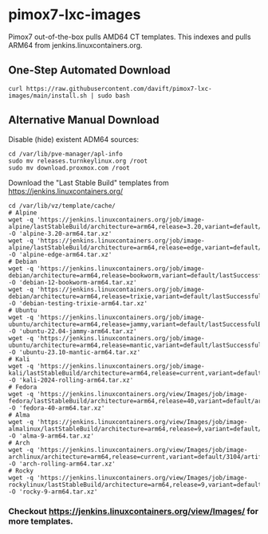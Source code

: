 # pimox7-lxc-images
Pimox7 out-of-the-box pulls AMD64 CT templates. This indexes and pulls ARM64 from jenkins.linuxcontainers.org.

## One-Step Automated Download

```
curl https://raw.githubusercontent.com/davift/pimox7-lxc-images/main/install.sh | sudo bash
```

## Alternative Manual Download

Disable (hide) existent ADM64 sources:

```
cd /var/lib/pve-manager/apl-info
sudo mv releases.turnkeylinux.org /root
sudo mv download.proxmox.com /root
```

Download the "Last Stable Build" templates from https://jenkins.linuxcontainers.org/

```
cd /var/lib/vz/template/cache/
# Alpine
wget -q 'https://jenkins.linuxcontainers.org/job/image-alpine/lastStableBuild/architecture=arm64,release=3.20,variant=default/artifact/rootfs.tar.xz' -O 'alpine-3.20-arm64.tar.xz'
wget -q 'https://jenkins.linuxcontainers.org/job/image-alpine/lastStableBuild/architecture=arm64,release=edge,variant=default/artifact/rootfs.tar.xz' -O 'alpine-edge-arm64.tar.xz'
# Debian
wget -q 'https://jenkins.linuxcontainers.org/job/image-debian/architecture=arm64,release=bookworm,variant=default/lastSuccessfulBuild/artifact/rootfs.tar.xz' -O 'debian-12-bookworm-arm64.tar.xz'
wget -q 'https://jenkins.linuxcontainers.org/job/image-debian/architecture=arm64,release=trixie,variant=default/lastSuccessfulBuild/artifact/rootfs.tar.xz' -O 'debian-testing-trixie-arm64.tar.xz'
# Ubuntu
wget -q 'https://jenkins.linuxcontainers.org/job/image-ubuntu/architecture=arm64,release=jammy,variant=default/lastSuccessfulBuild/artifact/rootfs.tar.xz' -O 'ubuntu-22.04-jammy-arm64.tar.xz'
wget -q 'https://jenkins.linuxcontainers.org/job/image-ubuntu/architecture=arm64,release=mantic,variant=default/lastSuccessfulBuild/artifact/rootfs.tar.xz' -O 'ubuntu-23.10-mantic-arm64.tar.xz'
# Kali
wget -q 'https://jenkins.linuxcontainers.org/job/image-kali/lastStableBuild/architecture=arm64,release=current,variant=default/artifact/rootfs.tar.xz' -O 'kali-2024-rolling-arm64.tar.xz'
# Fedora
wget -q 'https://jenkins.linuxcontainers.org/view/Images/job/image-fedora/lastStableBuild/architecture=arm64,release=40,variant=default/artifact/rootfs.tar.xz' -O 'fedora-40-arm64.tar.xz'
# Alma
wget -q 'https://jenkins.linuxcontainers.org/view/Images/job/image-almalinux/lastStableBuild/architecture=arm64,release=9,variant=default/artifact/rootfs.tar.xz' -O 'alma-9-arm64.tar.xz'
# Arch
wget -q 'https://jenkins.linuxcontainers.org/view/Images/job/image-archlinux/architecture=arm64,release=current,variant=default/3104/artifact/rootfs.tar.xz' -O 'arch-rolling-arm64.tar.xz'
# Rocky
wget -q 'https://jenkins.linuxcontainers.org/view/Images/job/image-rockylinux/lastStableBuild/architecture=arm64,release=9,variant=default/artifact/rootfs.tar.xz' -O 'rocky-9-arm64.tar.xz'
```

### Checkout https://jenkins.linuxcontainers.org/view/Images/ for more templates.
